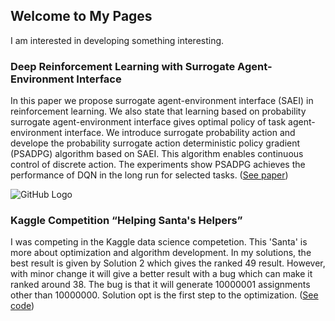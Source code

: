 ## Welcome to My Pages

I am interested in developing something interesting.

### Deep Reinforcement Learning with Surrogate Agent-Environment Interface

In this paper we propose surrogate agent-environment interface (SAEI) in reinforcement learning. We also state that learning based on probability surrogate agent-environment interface gives optimal policy of task agent-environment interface. We introduce surrogate probability action and develope the probability surrogate action deterministic policy gradient (PSADPG) algorithm based on SAEI. This algorithm enables continuous control of discrete action. The experiments show PSADPG achieves the performance of DQN in the long run for selected tasks. ([See paper](https://arxiv.org/abs/1709.03942))

![GitHub Logo](/images/amidar.png)


### Kaggle Competition “Helping Santa's Helpers”

I was competing in the Kaggle data science competetion. This 'Santa' is more about optimization and algorithm development. In my solutions, the best result is given by Solution 2 which gives the ranked 49 result. However, with minor change it will give a better result with a bug which can make it ranked around 38. The bug is that it will generate 10000001 assignments other than 10000000. Solution opt is the first step to the optimization. ([See code](https://github.com/songwang-git/Santa))



